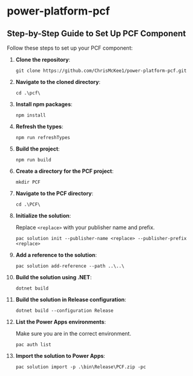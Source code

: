 # power-platform-pcf

## Step-by-Step Guide to Set Up PCF Component

Follow these steps to set up your PCF component:

1. **Clone the repository**:

    ```shell
    git clone https://github.com/ChrisMcKee1/power-platform-pcf.git
    ```

2. **Navigate to the cloned directory**:

    ```shell
    cd .\pcf\
    ```

3. **Install npm packages**: 

    ```shell
    npm install
    ```

4. **Refresh the types**: 

    ```shell
    npm run refreshTypes
    ```

5. **Build the project**: 

    ```shell
    npm run build
    ```

6. **Create a directory for the PCF project**:

    ```shell
    mkdir PCF
    ```

7. **Navigate to the PCF directory**:

    ```shell
    cd .\PCF\
    ```

8. **Initialize the solution**:

    Replace `<replace>` with your publisher name and prefix.

    ```shell
    pac solution init --publisher-name <replace> --publisher-prefix <replace>
    ```

9. **Add a reference to the solution**:

    ```shell
    pac solution add-reference --path ..\..\
    ```

10. **Build the solution using .NET**:

    ```shell
    dotnet build
    ```

11. **Build the solution in Release configuration**:

    ```shell
    dotnet build --configuration Release
    ```

12. **List the Power Apps environments**:

    Make sure you are in the correct environment.

    ```shell
    pac auth list
    ```

13. **Import the solution to Power Apps**:

    ```shell
    pac solution import -p .\bin\Release\PCF.zip -pc
    ```

